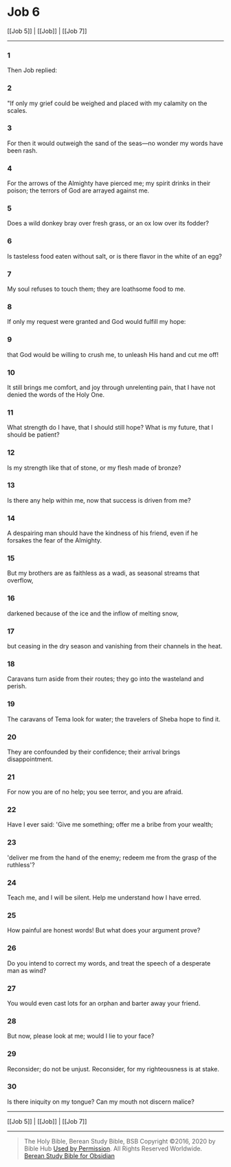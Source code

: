 # Job 6

[[Job 5]] | [[Job]] | [[Job 7]]

---

### 1
Then Job replied:

### 2
"If only my grief could be weighed and placed with my calamity on the scales.

### 3
For then it would outweigh the sand of the seas—no wonder my words have been rash.

### 4
For the arrows of the Almighty have pierced me; my spirit drinks in their poison; the terrors of God are arrayed against me.

### 5
Does a wild donkey bray over fresh grass, or an ox low over its fodder?

### 6
Is tasteless food eaten without salt, or is there flavor in the white of an egg?

### 7
My soul refuses to touch them; they are loathsome food to me.

### 8
If only my request were granted and God would fulfill my hope:

### 9
that God would be willing to crush me, to unleash His hand and cut me off!

### 10
It still brings me comfort, and joy through unrelenting pain, that I have not denied the words of the Holy One.

### 11
What strength do I have, that I should still hope? What is my future, that I should be patient?

### 12
Is my strength like that of stone, or my flesh made of bronze?

### 13
Is there any help within me, now that success is driven from me?

### 14
A despairing man should have the kindness of his friend, even if he forsakes the fear of the Almighty.

### 15
But my brothers are as faithless as a wadi, as seasonal streams that overflow,

### 16
darkened because of the ice and the inflow of melting snow,

### 17
but ceasing in the dry season and vanishing from their channels in the heat.

### 18
Caravans turn aside from their routes; they go into the wasteland and perish.

### 19
The caravans of Tema look for water; the travelers of Sheba hope to find it.

### 20
They are confounded by their confidence; their arrival brings disappointment.

### 21
For now you are of no help; you see terror, and you are afraid.

### 22
Have I ever said: 'Give me something; offer me a bribe from your wealth;

### 23
'deliver me from the hand of the enemy; redeem me from the grasp of the ruthless'?

### 24
Teach me, and I will be silent. Help me understand how I have erred.

### 25
How painful are honest words! But what does your argument prove?

### 26
Do you intend to correct my words, and treat the speech of a desperate man as wind?

### 27
You would even cast lots for an orphan and barter away your friend.

### 28
But now, please look at me; would I lie to your face?

### 29
Reconsider; do not be unjust. Reconsider, for my righteousness is at stake.

### 30
Is there iniquity on my tongue? Can my mouth not discern malice?

---

[[Job 5]] | [[Job]] | [[Job 7]]

---

> The Holy Bible, Berean Study Bible, BSB
> Copyright &copy;2016, 2020 by Bible Hub
> [Used by Permission](https://berean.bible/terms.htm). All Rights Reserved Worldwide.
> [Berean Study Bible for Obsidian](https://github.com/gapmiss/berean-study-bible-for-obsidian)

